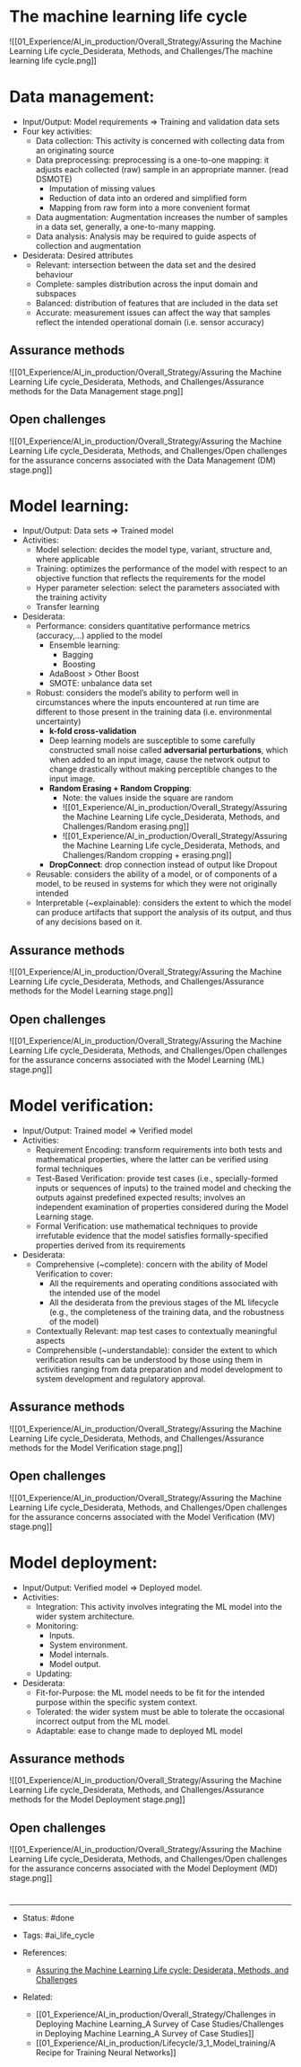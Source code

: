 # The machine learning life cycle

![[01_Experience/AI_in_production/Overall_Strategy/Assuring the Machine Learning Life cycle_Desiderata, Methods, and Challenges/The machine learning life cycle.png]]

# Data management:

- Input/Output: Model requirements => Training and validation data sets
- Four key activities:
	- Data collection: This activity is concerned with collecting data from an originating source
	- Data preprocessing: preprocessing is a one-to-one mapping: it adjusts each collected (raw) sample in an appropriate manner. (read DSMOTE)
		- Imputation of missing values
		- Reduction of data into an ordered and simplified form
		- Mapping from raw form into a more convenient format
	- Data augmentation: Augmentation increases the number of samples in a data set, generally, a one-to-many mapping.
	- Data analysis: Analysis may be required to guide aspects of collection and augmentation
- Desiderata: Desired attributes
	- Relevant: intersection between the data set and the desired behaviour
	- Complete: samples distribution across the input domain and subspaces
	- Balanced: distribution of features that are included in the data set
	- Accurate: measurement issues can affect the way that samples reflect the intended operational domain (i.e. sensor accuracy)

## Assurance methods

![[01_Experience/AI_in_production/Overall_Strategy/Assuring the Machine Learning Life cycle_Desiderata, Methods, and Challenges/Assurance methods for the Data Management stage.png]]

## Open challenges

![[01_Experience/AI_in_production/Overall_Strategy/Assuring the Machine Learning Life cycle_Desiderata, Methods, and Challenges/Open challenges for the assurance concerns associated with the Data Management (DM) stage.png]]



# Model learning:
- Input/Output: Data sets => Trained model
- Activities:
	- Model selection: decides the model type, variant, structure and, where applicable
	- Training: optimizes the performance of the model with respect to an objective function that reflects the requirements for the model
	- Hyper parameter selection: select the parameters associated with the training activity
	- Transfer learning
- Desiderata:
	- Performance: considers quantitative performance metrics (accuracy,...) applied to the model
		- Ensemble learning: 
			- Bagging
			- Boosting
		- AdaBoost > Other Boost
		- SMOTE: unbalance data set
	- Robust: considers the model’s ability to perform well in circumstances where the inputs encountered at run time are different to those present in the training data (i.e. environmental uncertainty)
		- **k-fold cross-validation**
		- Deep learning models are susceptible to some carefully constructed small noise called **adversarial perturbations**, which when added to an input image, cause the network output to change drastically without making perceptible changes to the input image.
		- **Random Erasing + Random Cropping**: 
			- Note: the values inside the square are random
			- ![[01_Experience/AI_in_production/Overall_Strategy/Assuring the Machine Learning Life cycle_Desiderata, Methods, and Challenges/Random erasing.png]]
			- ![[01_Experience/AI_in_production/Overall_Strategy/Assuring the Machine Learning Life cycle_Desiderata, Methods, and Challenges/Random cropping + erasing.png]]
		- **DropConnect**: drop connection instead of output like Dropout
	- Reusable: considers the ability of a model, or of components of a model, to be reused in systems for which they were not originally intended
	- Interpretable (~explainable): considers the extent to which the model can produce artifacts that support the analysis of its output, and thus of any decisions based on it.

## Assurance methods

![[01_Experience/AI_in_production/Overall_Strategy/Assuring the Machine Learning Life cycle_Desiderata, Methods, and Challenges/Assurance methods for the Model Learning stage.png]]

## Open challenges
![[01_Experience/AI_in_production/Overall_Strategy/Assuring the Machine Learning Life cycle_Desiderata, Methods, and Challenges/Open challenges for the assurance concerns associated with the Model Learning (ML) stage.png]]


# Model verification:

- Input/Output: Trained model => Verified model
- Activities:
	- Requirement Encoding: transform requirements into both tests and mathematical properties, where the latter can be verified using formal techniques
	- Test-Based Verification: provide test cases (i.e., specially-formed inputs or sequences of inputs) to the trained model and checking the outputs against predefined expected results; involves an independent examination of properties considered during the Model Learning stage.
	- Formal Verification: use mathematical techniques to provide irrefutable evidence that the model satisfies formally-specified properties derived from its requirements
- Desiderata:
	- Comprehensive (~complete): concern with the ability of Model Verification to cover:
		- All the requirements and operating conditions associated with the intended use of the model
		- All the desiderata from the previous stages of the ML lifecycle (e.g., the completeness of the training data, and the robustness of the model)
	- Contextually Relevant: map test cases to contextually meaningful aspects
	- Comprehensible (~understandable): consider the extent to which verification results can be understood by those using them in activities ranging from data preparation and model development to system development and regulatory approval.

## Assurance methods

![[01_Experience/AI_in_production/Overall_Strategy/Assuring the Machine Learning Life cycle_Desiderata, Methods, and Challenges/Assurance methods for the Model Verification stage.png]]

## Open challenges

![[01_Experience/AI_in_production/Overall_Strategy/Assuring the Machine Learning Life cycle_Desiderata, Methods, and Challenges/Open challenges for the assurance concerns associated with the Model Verification (MV) stage.png]]


# Model deployment:
+ Input/Output: Verified model => Deployed model.
+ Activities:
	- Integration: This activity involves integrating the ML model into the wider system architecture.
	- Monitoring: 
		- Inputs.
		- System environment.
		- Model internals.
		- Model output.
	- Updating:
+ Desiderata:
	- Fit-for-Purpose: the ML model needs to be fit for the intended purpose within the specific system context.
	- Tolerated: the wider system must be able to tolerate the occasional incorrect output from the ML model.
	- Adaptable: ease to change made to deployed ML model

## Assurance methods

![[01_Experience/AI_in_production/Overall_Strategy/Assuring the Machine Learning Life cycle_Desiderata, Methods, and Challenges/Assurance methods for the Model Deployment stage.png]]

## Open challenges

![[01_Experience/AI_in_production/Overall_Strategy/Assuring the Machine Learning Life cycle_Desiderata, Methods, and Challenges/Open challenges for the assurance concerns associated with the Model Deployment (MD) stage.png]]



# 

---
- Status: #done 

- Tags: #ai_life_cycle

- References:
	- [Assuring the Machine Learning Life cycle: Desiderata, Methods, and Challenges](https://arxiv.org/abs/1905.04223)

- Related:
	- [[01_Experience/AI_in_production/Overall_Strategy/Challenges in Deploying Machine Learning_A Survey of Case Studies/Challenges in Deploying Machine Learning_A Survey of Case Studies]]
	- [[01_Experience/AI_in_production/Lifecycle/3_1_Model_training/A Recipe for Training Neural Networks]]
